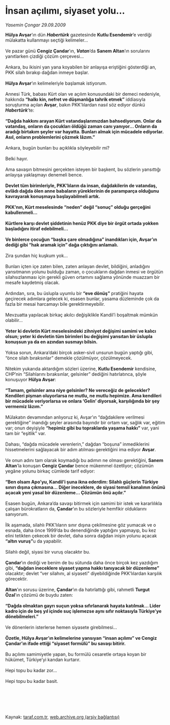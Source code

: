 # İnsan açılımı, siyaset yolu…

*Yasemin Çongar 29.09.2009*

<div class="taraf_structure_2col_1zq">
<div class="margen_n">



 <p><b>Hülya Avşar</b>’ın dün <b><i>Habertürk</i></b> gazetesinde <b>Kutlu Esendemir</b>’e verdiği mülakatta kullanmayı seçtiği kelimeler... <br/><br/>Ve pazar günü <b>Cengiz Çandar</b>’ın, <b><i>Vatan</i></b>’da <b>Sanem Altan</b>’ın sorularını yanıtlarken çizdiği çözüm çerçevesi... <br/><br/>Ankara, bu ikisini yan yana koyabilen bir anlayışa eriştiğini gösterdiği an, PKK silah bırakıp dağdan inmeye başlar.<b> <br/><br/>Hülya Avşar</b>’ın kelimeleriyle başlamak istiyorum. <br/><br/>Annesi Türk, babası Kürt olan ve açılım konusundaki bir demeci nedeniyle, hakkında <b>“halkı kin, nefret ve düşmanlığa tahrik etmek”</b> iddiasıyla soruşturma açılan <b>Avşar</b>, bakın PKK’lılardan nasıl söz ediyor dünkü <b><i>Habertürk</i></b>’te:<b> <br/><br/>“Dağda hakkını arayan Kürt vatandaşlarımızdan bahsediyorum. Onlar da vatandaş, onların da çocukları öldüğü zaman canı yanıyor... Onların da aradığı birtakım şeyler var hayatta. Bunları almak için mücadele ediyorlar. Asıl, onların problemlerini çözmek lâzım.”</b> <br/><br/>Ankara, bugün bunları bu açıklıkla söyleyebilir mi? <br/><br/>Belki hayır. <br/><br/>Ama savaşın bitmesini gerçekten isteyen bir başkent, bu sözlerin yansıttığı anlayışa yaklaşmayı denemeli bence.<b> <br/><br/>Devlet tüm birimleriyle, PKK’lıların da insan, dağdakilerin de vatandaş, evlâdı dağda ölen anne babaların yüreklerinin de paramparça olduğunu kavrayarak konuşmaya başlayabilmeli artık. <br/><br/>PKK’nın, Kürt meselesinde “neden” değil “sonuç” olduğu gerçeğini kabullenmeli... <br/><br/>Kürtlere karşı devlet şiddetinin henüz PKK diye bir örgüt ortada yokken başladığını itiraf edebilmeli... <br/><br/>Ve binlerce çocuğun “başka çare olmadığına” inandıkları için, Avşar’ın dediği gibi “hak aramak için” dağa çıktığını anlamalı.</b> <br/><br/>Zira şundan hiç kuşkum yok... <br/><br/>Bunları içten içe zaten bilen, zaten anlayan devlet, bildiğini, anladığını yansıtmanın yolunu bulduğu zaman, o çocukların dağdan inmesi ve örgütün silahsızlanması için gerekli güven ortamını sağlama yönünde muazzam bir mesafe kaydetmiş olacak. <br/><br/>Ardından, sıra, bu üslupla uyumlu bir <b>“eve dönüş”</b> pratiğini hayata geçirecek adımlara gelecek ki, esasen bunlar, yasama düzleminde çok da fazla bir mesai harcamayı bile gerektirmeyebilir. <br/><br/>Mevzuatta yapılacak birkaç akılcı değişiklikle Kandil’i boşaltmak mümkün olabilir... <b><br/><br/>Yeter ki devletin Kürt meselesindeki zihniyet değişimi samimi ve kalıcı olsun; yeter ki devletin tüm birimleri bu değişimi yansıtan bir üslupla konuşsun ya da en azından susmayı bilsin.</b> <br/><br/>Yoksa sorun, Ankara’daki birçok asker-sivil unsurun bugün yaptığı gibi, “önce silah bıraksınlar” demekle çözülmüyor, çözülmeyecek. <br/><br/>Nitekim yukarıda aktardığım sözleri üzerine, <b>Kutlu Esendemir</b> kendisine, CHP’nin “Silahlarını bıraksınlar, gelsinler” dediğini hatırlatınca, şöyle konuşuyor <b>Hülya Avşar</b>:<b> <br/><br/>“Tamam, gelsinler ama niye gelsinler? Ne vereceğiz de gelecekler? Kendileri pişman oluyorlarsa ne mutlu, ne mutlu hepimize. Ama kendileri bir mücadele veriyorlarsa ve onlara ‘Gelin’ diyorsak, karşılığında bir şey vermemiz lâzım.”</b> <br/><br/>Mülakatın devamından anlıyoruz ki, Avşar’ın “dağdakilere verilmesi gerektiğine” inandığı şeyler arasında bayındır bir ortam var, sağlık var, eğitim var; onun deyişiyle <b>“hepimiz gibi bu topraklarda yaşama hakkı”</b> var, yani tam bir “eşitlik” var. <br/><br/>Dahası, “dağda mücadele verenlerin,” dağdan “boşuna” inmediklerini hissetmelerini sağlayacak bir adım atılması gerektiğini ima ediyor <b>Avşar</b>. <br/><br/>Ve onun adını tam olarak koymadığı bu adımın ne olması gerektiğini, <b>Sanem Altan</b>’la konuşan <b>Cengiz Çandar</b> bence mükemmel özetliyor; çözümün yegâne yolunu birkaç cümlede tarif ediyor:<b> <br/><br/>“Ben olsam Apo’yu, Kandil’i şuna ikna ederdim: Silahlı güçlerin Türkiye sınırı dışına çıkmasına... Diğer ineceklere, de siyasi temsil kanalının önünü açacak yeni yasal bir düzenleme... Çözümün önü açılır.”</b> <br/><br/>Esasen bugün, Ankara’da savaşı bitirmek için samimi bir istek ve kararlılıkla çalışan bürokratların da, <b>Çandar</b>’ın bu sözleriyle hemfikir olduklarını sanıyorum. <br/><br/>İlk aşamada, silahlı PKK’lıların sınır dışına çekilmesine göz yumacak ve o esnada, daha önce 1999’da bu denendiğinde yaptığını yapmayıp, bu kez elini tetikten çekecek bir devlet, daha sonra dağdan inişin yolunu açacak <b>“altın vuruş”</b>u da yapabilir. <br/><br/>Silahlı değil, siyasi bir vuruş olacaktır bu.<b> <br/><br/>Çandar</b>’ın dediği ve benim de bu sütunda daha önce birçok kez yazdığım gibi, <b>“dağdan ineceklere siyaset yapma hakkı tanıyacak bir düzenleme”</b> olacaktır; devlet “ver silahını, al siyaseti” diyebildiğinde PKK’lılardan karşılık görecektir.<b> <br/><br/>Altan</b>’ın sorusu üzerine, <b>Çandar</b>’ın da hatırlattığı gibi, rahmetli <b>Turgut Özal</b>’ın çözümü de buydu zaten:<b> <br/><br/>“Dağda olmaktan gayrı suçun yoksa sıfırlanarak hayata katılmak... Lider kadro için de beş yıl içinde suç işlemezse aynı sıfır noktasıyla Türkiye’ye dönebilmeleri.”</b> <br/><br/>Ve dönenlerin isterlerse hemen siyasete girebilmesi...<b> <br/><br/>Özetle, Hülya Avşar’ın kelimelerine yansıyan “insan açılımı” ve Cengiz Çandar’ın ifade ettiği “siyaset formülü” bu savaşı bitirir.</b> <br/><br/>Bu açılımı samimiyetle yapan, bu formülü cesaretle ortaya koyan bir hükümet, Türkiye’yi kandan kurtarır. <br/><br/>Hepi topu bu kadar zor... <br/><br/>Hepi topu bu kadar basit.</p>
<br/>
<br/>
<br/>



<br/>


<div id="taraf_not">
</div>

</div>


</div>

Kaynak: [taraf.com.tr](http://taraf.com.tr:80/makale/7688.htm), [web.archive.org (arşiv bağlantısı)](http://web.archive.org/web/20091006041326/http://taraf.com.tr:80/makale/7688.htm)
